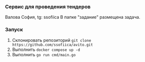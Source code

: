 ### Сервис для проведения тендеров
Валова София, tg: ssofiica
В папке "задание" размещена задача.

### Запуск
1. Склонировать репозиторий `git clone https://github.com/ssofiica/avito.git`
2. Выполнить `docker compose up -d`
3. Выполнить `go run cmd/main.go`
